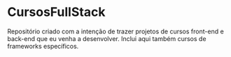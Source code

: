 # CursosFullStack
Repositório criado com a intenção de trazer projetos de cursos front-end e back-end que eu venha a desenvolver. Inclui aqui também cursos de frameworks específicos.
